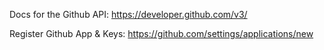 Docs for the Github API:
https://developer.github.com/v3/


Register Github App & Keys:
https://github.com/settings/applications/new